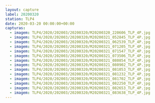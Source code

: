 ```yaml
---
layout: capture
label: 20200320
station: TLP4
date: 2020-03-20 00:00:00+00:00
capturas:
  - imagem: TLP4/2020/202003/20200320/M20200320_220606_TLP_4P.jpg
  - imagem: TLP4/2020/202003/20200320/M20200321_052845_TLP_4P.jpg
  - imagem: TLP4/2020/202003/20200320/M20200321_062539_TLP_4P.jpg
  - imagem: TLP4/2020/202003/20200320/M20200321_071205_TLP_4P.jpg
  - imagem: TLP4/2020/202003/20200320/M20200321_071547_TLP_4P.jpg
  - imagem: TLP4/2020/202003/20200320/M20200321_073506_TLP_4P.jpg
  - imagem: TLP4/2020/202003/20200320/M20200321_080854_TLP_4P.jpg
  - imagem: TLP4/2020/202003/20200320/M20200321_080902_TLP_4P.jpg
  - imagem: TLP4/2020/202003/20200320/M20200321_081053_TLP_4P.jpg
  - imagem: TLP4/2020/202003/20200320/M20200321_081232_TLP_4P.jpg
  - imagem: TLP4/2020/202003/20200320/M20200321_081702_TLP_4P.jpg
  - imagem: TLP4/2020/202003/20200320/M20200321_082250_TLP_4P.jpg
  - imagem: TLP4/2020/202003/20200320/M20200321_082653_TLP_4P.jpg
  - imagem: TLP4/2020/202003/20200320/M20200321_083638_TLP_4P.jpg
---
```

